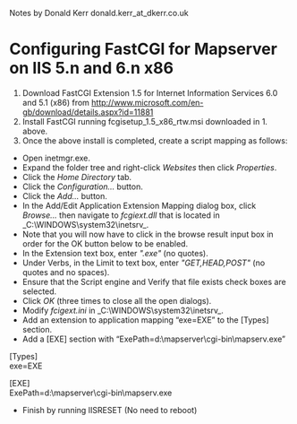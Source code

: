 Notes by Donald Kerr donald.kerr_at_dkerr.co.uk

# Configuring FastCGI for Mapserver on IIS 5.n and 6.n x86

1. Download FastCGI Extension 1.5 for Internet Information Services 6.0 and 5.1 (x86) from http://www.microsoft.com/en-gb/download/details.aspx?id=11881
2. Install FastCGI running fcgisetup_1.5_x86_rtw.msi downloaded in 1. above.
3. Once the above install is completed, create a script mapping as follows:
* Open inetmgr.exe. 
 * Expand the folder tree and right-click _Websites_ then click _Properties_. 
 * Click the _Home Directory_ tab.  
 * Click the _Configuration…_ button. 
 * Click the _Add…_ button.
 * In the Add/Edit Application Extension Mapping dialog box, click _Browse..._ then navigate to _fcgiext.dll_ that is located in _C:\WINDOWS\system32\inetsrv\_.
 * Note that you will now have to click in the browse result input box in order for the OK button below to be enabled.
 * In the Extension text box, enter _".exe"_ (no quotes). 
 * Under Verbs, in the Limit to text box, enter _"GET,HEAD,POST"_ (no quotes and no spaces).
 * Ensure that the Script engine and Verify that file exists check boxes are selected. 
 * Click _OK_ (three times to close all the open dialogs).
 * Modify _fcigext.ini_ in _C:\WINDOWS\system32\inetsrv\_.
  * Add an extension to application mapping “exe=EXE” to the [Types] section. 
  * Add a [EXE] section with “ExePath=d:\mapserver\cgi-bin\mapserv.exe”

[Types]  
exe=EXE

[EXE]  
ExePath=d:\mapserver\cgi-bin\mapserv.exe

 * Finish by running IISRESET (No need to reboot)